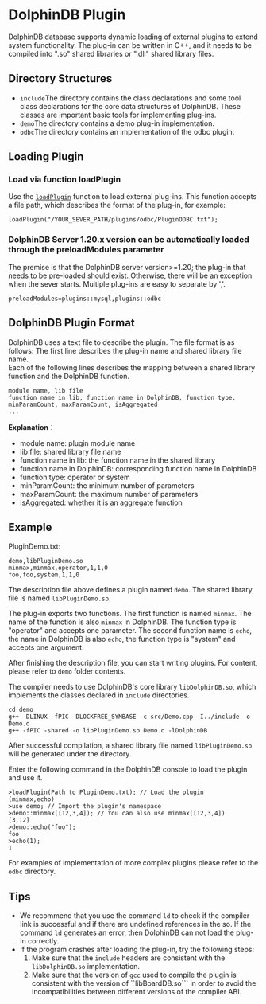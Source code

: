 # DolphinDB Plugin

DolphinDB database supports dynamic loading of external plugins to extend system functionality. The plug-in can be written in C++, and it needs to be compiled into ".so" shared libraries or ".dll" shared library files.

## Directory Structures
* ```include```The directory contains the class declarations and some tool class declarations for the core data structures of DolphinDB. These classes are important basic tools for implementing plug-ins.
* ```demo```The directory contains a demo plug-in implementation. 
* ```odbc```The directory contains an implementation of the odbc plugin.

## Loading Plugin

### Load via function loadPlugin

Use the [`loadPlugin`](https://www.dolphindb.cn/cn/help/loadPlugin.html) function to load external plug-ins. This function accepts a file path, which describes the format of the plug-in, for example:

```
loadPlugin("/YOUR_SEVER_PATH/plugins/odbc/PluginODBC.txt");
```

### DolphinDB Server 1.20.x version can be automatically loaded through the preloadModules parameter

The premise is that the DolphinDB server version>=1.20; the plug-in that needs to be pre-loaded should exist. Otherwise, there will be an exception when the sever starts. Multiple plug-ins are easy to separate by ','.

```
preloadModules=plugins::mysql,plugins::odbc
```


## DolphinDB Plugin Format

DolphinDB uses a text file to describe the plugin. The file format is as follows:
The first line describes the plug-in name and shared library file name.  
Each of the following lines describes the mapping between a shared library function and the DolphinDB function. 
```
module name, lib file
function name in lib, function name in DolphinDB, function type, minParamCount, maxParamCount, isAggregated
...
```
**Explanation**：
* module name: plugin module name  
* lib file: shared library file name 
* function name in lib: the function name in the shared library
* function name in DolphinDB: corresponding function name in DolphinDB 
* function type: operator or system 
* minParamCount: the minimum number of parameters  
* maxParamCount: the maximum number of parameters  
* isAggregated: whether it is an aggregate function  


## Example
PluginDemo.txt:
```
demo,libPluginDemo.so 
minmax,minmax,operator,1,1,0
foo,foo,system,1,1,0
```
The description file above defines a plugin named ```demo```. The shared library file is named ```libPluginDemo.so```.

The plug-in exports two functions. The first function is named ```minmax```. The name of the function is also ```minmax``` in DolphinDB. The function type is "operator" and accepts one parameter. The second function name is ```echo```, the name in DolphinDB is also ```echo```, the function type is "system" and accepts one argument. 

After finishing the description file, you can start writing plugins. For content, please refer to ```demo``` folder contents.

The compiler needs to use DolphinDB's core library ```libDolphinDB.so```, which implements the classes declared in ```include``` directories.

```
cd demo
g++ -DLINUX -fPIC -DLOCKFREE_SYMBASE -c src/Demo.cpp -I../include -o Demo.o
g++ -fPIC -shared -o libPluginDemo.so Demo.o -lDolphinDB
```

After successful compilation, a shared library file named ```libPluginDemo.so``` will be generated under the directory.

Enter the following command in the DolphinDB console to load the plugin and use it.
```
>loadPlugin(Path to PluginDemo.txt); // Load the plugin
(minmax,echo)
>use demo; // Import the plugin's namespace
>demo::minmax([12,3,4]); // You can also use minmax([12,3,4])
[3,12]
>demo::echo("foo");
foo
>echo(1);
1
```
For examples of implementation of more complex plugins please refer to the ```odbc``` directory.

## Tips
* We recommend that you use the command ```ld``` to check if the compiler link is successful and if there are undefined references in the so. If the command ```ld``` generates an error, then DolphinDB can not load the plug-in correctly.
* If the program crashes after loading the plug-in, try the following steps:
   1. Make sure that the ```include``` headers are consistent with the ```libDolphinDB.so``` implementation.
   2. Make sure that the version of ```gcc``` used to compile the plugin is consistent with the version of ``libBoardDB.so``` in order to avoid the incompatibilities between different versions of the compiler ABI.
